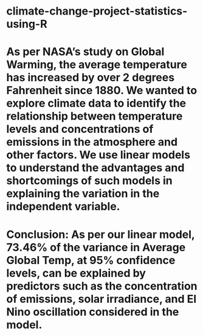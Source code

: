 # climate-change-project-statistics-using-R
# As per NASA’s study on Global Warming, the average temperature has increased by over 2 degrees Fahrenheit since 1880. We wanted to explore climate data to identify the relationship between temperature levels and concentrations of emissions in the atmosphere and other factors. We use linear models to understand the advantages and shortcomings of such models in explaining the variation in the independent variable.

# Conclusion: As per our linear model, 73.46% of the variance in Average Global Temp, at 95% confidence levels, can be explained by predictors such as the concentration of emissions, solar irradiance, and El Nino oscillation considered in the model. 
